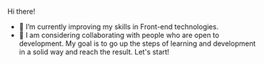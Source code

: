 
Hi there!

- 🌱 I’m currently improving my skills in Front-end technologies.
- 👯 I am considering collaborating with people who are open to development. My goal is to go up the steps of learning and development in a solid way and reach the result. 
      Let's start!

